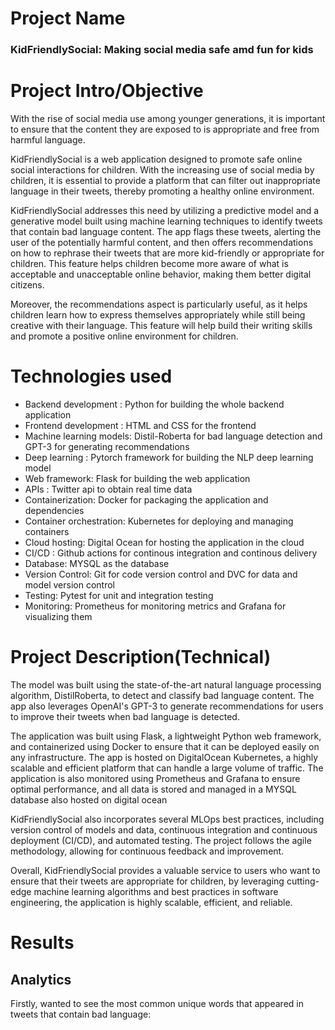 # Project Name
### KidFriendlySocial: Making social media safe amd fun for kids

# Project Intro/Objective
With the rise of social media use among younger generations, it is important to ensure that the content they are exposed to is appropriate and free from harmful language.

KidFriendlySocial is a web application designed to promote safe online social interactions for children. With the increasing use of social media by children, it is essential to provide a platform that can filter out inappropriate language in their tweets, thereby promoting a healthy online environment.

KidFriendlySocial addresses this need by utilizing a predictive model and a generative model built using machine learning techniques to identify tweets that contain bad language content. The app flags these tweets, alerting the user of the potentially harmful content, and then offers recommendations on how to rephrase their tweets that are more kid-friendly or appropriate for children. This feature helps children become more aware of what is acceptable and unacceptable online behavior, making them better digital citizens.

Moreover, the recommendations aspect is particularly useful, as it helps children learn how to express themselves appropriately while still being creative with their language. This feature will help build their writing skills and promote a positive online environment for children.


# Technologies used

* Backend development : Python for building the whole backend application
* Frontend development : HTML and CSS for the frontend
* Machine learning models: Distil-Roberta for bad language detection and GPT-3 for generating recommendations
* Deep learning : Pytorch framework for building the NLP deep learning model
* Web framework: Flask for building the web application
* APIs : Twitter api to obtain real time data 
* Containerization: Docker for packaging the application and dependencies
* Container orchestration: Kubernetes for deploying and managing containers
* Cloud hosting: Digital Ocean for hosting the application in the cloud
* CI/CD : Github actions for continous integration and continous delivery
* Database: MYSQL as the database
* Version Control: Git for code version control and DVC for data and model version control
* Testing: Pytest for unit and integration testing
* Monitoring: Prometheus for monitoring metrics and Grafana for visualizing them

# Project Description(Technical)
The model was built using the state-of-the-art natural language processing algorithm, DistilRoberta, to detect and classify bad language content. The app also leverages OpenAI's GPT-3 to generate recommendations for users to improve their tweets when bad language is detected.

The application was built using Flask, a lightweight Python web framework, and containerized using Docker to ensure that it can be deployed easily on any infrastructure. The app is hosted on DigitalOcean Kubernetes, a highly scalable and efficient platform that can handle a large volume of traffic. The application is also monitored using Prometheus and Grafana to ensure optimal performance, and all data is stored and managed in a MYSQL database also hosted on digital ocean

KidFriendlySocial also incorporates several MLOps best practices, including version control of models and data, continuous integration and continuous deployment (CI/CD), and automated testing. The project follows the agile methodology, allowing for continuous feedback and improvement.

Overall, KidFriendlySocial provides a valuable service to users who want to ensure that their tweets are appropriate for children, by leveraging cutting-edge machine learning algorithms and best practices in software engineering, the application is highly scalable, efficient, and reliable.

# Results
## Analytics
Firstly, wanted to see the most common unique words that appeared in tweets that contain bad language:
